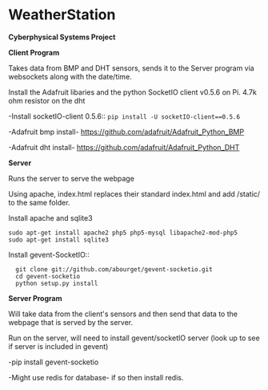 # WeatherStation
**Cyberphysical Systems Project**

**Client Program**

Takes data from BMP and DHT sensors, sends it to the Server program via websockets along with the date/time.


Install the Adafruit libaries and the  python SocketIO client v0.5.6 on Pi. 4.7k ohm resistor on the dht


-Install socketIO-client 0.5.6::
```pip install -U socketIO-client==0.5.6```

-Adafruit bmp install- https://github.com/adafruit/Adafruit_Python_BMP

-Adafruit dht install- https://github.com/adafruit/Adafruit_Python_DHT



**Server**

Runs the server to serve the webpage

Using apache, index.html replaces their standard index.html and add /static/ to the same folder. 

Install apache and sqlite3
```
sudo apt-get install apache2 php5 php5-mysql libapache2-mod-php5
sudo apt-get install sqlite3
```

Install gevent-SocketIO::
```
  git clone git://github.com/abourget/gevent-socketio.git
  cd gevent-socketio
  python setup.py install
```

**Server Program**

Will take data from the client's sensors and then send that data to the webpage that is served by the server.

Run on the server, will need to install gevent/socketIO server (look up to see if server is included in gevent)

-pip install gevent-socketio

-Might use redis for database- if so then install redis.

